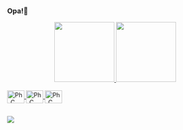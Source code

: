 ### Opa!👋

<div align="center">
  <a href="https://github.com/paulohenrique04">
  <img height="140em" src="https://github-readme-stats.vercel.app/api?username=paulohenrique04&show_icons=true&theme=dark&include_all_commits=true&count_private=true"/>
  <img height="140em" src="https://github-readme-stats.vercel.app/api/top-langs/?username=paulohenrique04&layout=compact&langs_count=7&theme=dark"/>
</div>

<div style="display: inline_block"><br>
 <img align="center" alt="Ph_C" height="30" width="40" src="https://cdn.jsdelivr.net/gh/devicons/devicon/icons/c/c-original.svg">
 <img align="center" alt="Ph_C" height="30" width="40" src="https://cdn.jsdelivr.net/gh/devicons/devicon/icons/cplusplus/cplusplus-original.svg">
 <img align="center" alt="Ph_C" height="30" width="40" src="https://cdn.jsdelivr.net/gh/devicons/devicon/icons/java/java-original.svg" />
</div>

##

<div>
</a> 
  <a href = "mailto:paulohab2004@gmail.com"><img src="https://img.shields.io/badge/Gmail-D14836?style=for-the-badge&logo=gmail&logoColor=white" target="_blank"></a>
</div>



            
         
